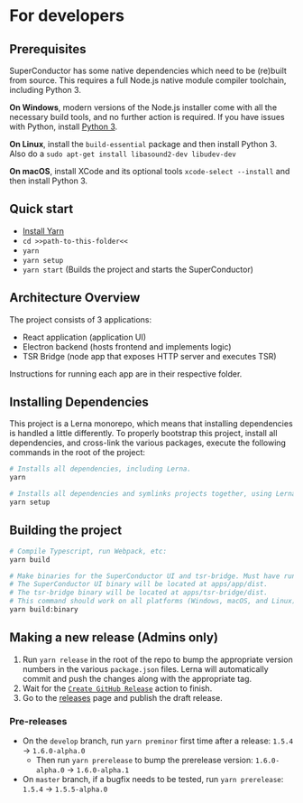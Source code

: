 # For developers

## Prerequisites

SuperConductor has some native dependencies which need to be (re)built from source. This requires a full Node.js native module compiler toolchain, including Python 3.

**On Windows**, modern versions of the Node.js installer come with all the necessary build tools, and no further action is required. If you have issues with Python, install [Python 3](https://www.python.org/downloads/).

**On Linux**, install the `build-essential` package and then install Python 3. Also do a `sudo apt-get install libasound2-dev libudev-dev`

**On macOS**, install XCode and its optional tools `xcode-select --install` and then install Python 3.

## Quick start

- [Install Yarn](https://yarnpkg.com/getting-started/install)
- `cd >>path-to-this-folder<<`
- `yarn`
- `yarn setup`
- `yarn start` (Builds the project and starts the SuperConductor)

## Architecture Overview

The project consists of 3 applications:

- React application (application UI)
- Electron backend (hosts frontend and implements logic)
- TSR Bridge (node app that exposes HTTP server and executes TSR)

Instructions for running each app are in their respective folder.

## Installing Dependencies

This project is a Lerna monorepo, which means that installing dependencies is handled a little differently. To properly bootstrap this project, install all dependencies, and cross-link the various packages, execute the following commands in the root of the project:

```bash
# Installs all dependencies, including Lerna.
yarn

# Installs all dependencies and symlinks projects together, using Lerna.
yarn setup
```

## Building the project

```bash
# Compile Typescript, run Webpack, etc:
yarn build

# Make binaries for the SuperConductor UI and tsr-bridge. Must have run "yarn build" first.
# The SuperConductor UI binary will be located at apps/app/dist.
# The tsr-bridge binary will be located at apps/tsr-bridge/dist.
# This command should work on all platforms (Windows, macOS, and Linux).
yarn build:binary
```

## Making a new release (Admins only)

1. Run `yarn release` in the root of the repo to bump the appropriate version numbers in the various `package.json` files. Lerna will automatically commit and push the changes along with the appropriate tag.
2. Wait for the [`Create GitHub Release`](https://github.com/SuperFlyTV/SuperConductor/actions/workflows/create-release.yaml) action to finish.
3. Go to the [releases](https://github.com/SuperFlyTV/SuperConductor/releases) page and publish the draft release.

### Pre-releases

- On the `develop` branch, run `yarn preminor` first time after a release: `1.5.4` -> `1.6.0-alpha.0`
  - Then run `yarn prerelease` to bump the prerelease version: `1.6.0-alpha.0` -> `1.6.0-alpha.1`
- On `master` branch, if a bugfix needs to be tested, run `yarn prerelease`: `1.5.4` -> `1.5.5-alpha.0`

